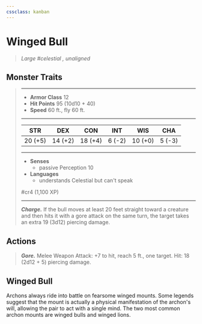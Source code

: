```yaml
---
cssclass: kanban
---
```


# Winged Bull
>*Large #celestial , unaligned*
## Monster Traits
>___
>- **Armor Class** 12
>- **Hit Points** 95 (10d10 + 40)
>- **Speed** 60 ft., fly 60 ft.
>___
>|STR|DEX|CON|INT|WIS|CHA|
>|:---:|:---:|:---:|:---:|:---:|:---:|
>|20 (+5)|14 (+2)|18 (+4)|6 (-2)|10 (+0)|5 (-3)|
>___
>- **Senses**
>	 - passive Perception 10
>- **Languages**
>	 - understands Celestial but can't speak
>
> #cr4 (1,100 XP)
>___
>***Charge.*** If the bull moves at least 20 feet straight toward a creature and then hits it with a gore attack on the same turn, the target takes an extra 19 (3d12) piercing damage.  
>
## Actions
>***Gore.*** Melee Weapon Attack: +7 to hit, reach 5 ft., one target. Hit: 18 (2d12 + 5) piercing damage.
## Winged Bull
Archons always ride into battle on fearsome winged mounts. Some legends suggest that the mount is actually a physical manifestation of the archon's will, allowing the pair to act with a single mind. The two most common archon mounts are winged bulls and winged lions.